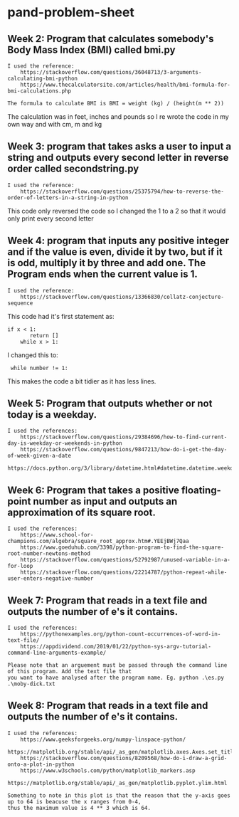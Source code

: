 # pand-problem-sheet

## Week 2: Program that calculates somebody's Body Mass Index (BMI) called bmi.py
    I used the reference:
        https://stackoverflow.com/questions/36048713/3-arguments-calculating-bmi-python
        https://www.thecalculatorsite.com/articles/health/bmi-formula-for-bmi-calculations.php
    
    The formula to calculate BMI is BMI = weight (kg) / (height(m ** 2))

The calculation was in feet, inches and pounds so I re wrote the code in my own way and with cm, m and kg

## Week 3: program that takes asks a user to input a string and outputs every second letter in reverse order called secondstring.py
    I used the reference:
        https://stackoverflow.com/questions/25375794/how-to-reverse-the-order-of-letters-in-a-string-in-python

This code only reversed the code so I changed the 1 to a 2 so that it would only print every second letter

## Week 4: program that inputs any positive integer and if the value is even, divide it by two, but if it is odd, multiply it by three and add one. The Program ends when the current value is 1.
    I used the reference:
        https://stackoverflow.com/questions/13366830/collatz-conjecture-sequence

This code had it's first statement as:
```
if x < 1:
       return []
    while x > 1:
```

I changed this to:
```
 while number != 1:
```
 This makes the code a bit tidier as it has less lines.

## Week 5: Program that outputs whether or not today is a weekday.
    I used the references:
        https://stackoverflow.com/questions/29384696/how-to-find-current-day-is-weekday-or-weekends-in-python
        https://stackoverflow.com/questions/9847213/how-do-i-get-the-day-of-week-given-a-date
        https://docs.python.org/3/library/datetime.html#datetime.datetime.weekday

## Week 6: Program that takes a positive floating-point number as input and outputs an approximation of its square root.
    I used the references:
        https://www.school-for-champions.com/algebra/square_root_approx.htm#.YEEjBWj7Qaa
        https://www.goeduhub.com/3398/python-program-to-find-the-square-root-number-newtons-method
        https://stackoverflow.com/questions/52792987/unused-variable-in-a-for-loop
        https://stackoverflow.com/questions/22214787/python-repeat-while-user-enters-negative-number

## Week 7: Program that reads in a text file and outputs the number of e's it contains.
    I used the references:
        https://pythonexamples.org/python-count-occurrences-of-word-in-text-file/
        https://appdividend.com/2019/01/22/python-sys-argv-tutorial-command-line-arguments-example/
    
    Please note that an arguement must be passed through the command line of this program. Add the text file that 
    you want to have analysed after the program name. Eg. python .\es.py .\moby-dick.txt

## Week 8: Program that reads in a text file and outputs the number of e's it contains.
    I used the references:
        https://www.geeksforgeeks.org/numpy-linspace-python/
        https://matplotlib.org/stable/api/_as_gen/matplotlib.axes.Axes.set_title.html
        https://stackoverflow.com/questions/8209568/how-do-i-draw-a-grid-onto-a-plot-in-python
        https://www.w3schools.com/python/matplotlib_markers.asp
        https://matplotlib.org/stable/api/_as_gen/matplotlib.pyplot.ylim.html

    Something to note in this plot is that the reason that the y-axis goes up to 64 is beacuse the x ranges from 0-4,
    thus the maximum value is 4 ** 3 which is 64.